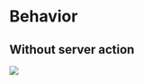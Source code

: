 <!-- .slide: class="two-column with-code " -->

<style>
  .behavior-without-02 {

  }
</style>

# Behavior

## Without server action

<img src="./assets/images/05-mutations/without-server-action.png" class="behavior-without-02" />
